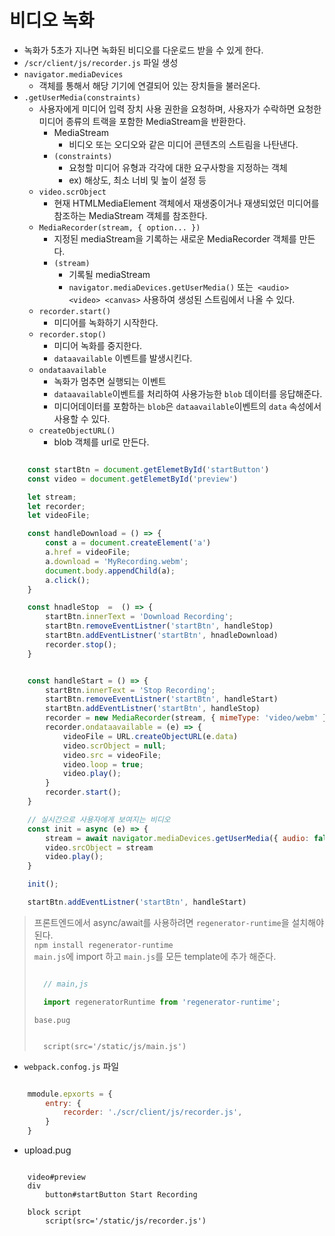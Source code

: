 # 비디오 녹화
- 녹화가 5초가 지나면 녹화된 비디오를 다운로드 받을 수 있게 한다.
- `/scr/client/js/recorder.js` 파일 생성
- `navigator.mediaDevices`
  - 객체를 통해서 해당 기기에 연결되어 있는 장치들을 불러온다.
- `.getUserMedia(constraints)`
  - 사용자에게 미디어 입력 장치 사용 권한을 요청하며, 사용자가 수락하면 요청한 미디어 종류의 트랙을 포함한 MediaStream을 반환한다.
    - MediaStream
      - 비디오 또는 오디오와 같은 미디어 콘텐츠의 스트림을 나탄낸다.
    - `(constraints)`
      - 요청할 미디어 유형과 각각에 대한 요구사항을 지정하는 객체
      - ex) 해상도, 최소 너비 및 높이 설정 등
  - `video.scrObject`
    - 현재 HTMLMediaElement 객체에서 재생중이거나 재생되었던 미디어를 참조하는 MediaStream 객체를 참조한다. 
  - `MediaRecorder(stream, { option... })`
    - 지정된 mediaStream을 기록하는 새로운 MediaRecorder 객체를 만든다.
    - `(stream)`
      - 기록될 mediaStream
      - `navigator.mediaDevices.getUserMedia()` 또는` <audio> <video> <canvas>` 사용하여 생성된 스트림에서 나올 수 있다.
  - `recorder.start()`
    - 미디어를 녹화하기 시작한다.
  - `recorder.stop()`
    - 미디어 녹화를 중지한다.
    - `dataavailable` 이벤트를 발생시킨다.
  - `ondataavailable`
    - 녹화가 멈추면 실행되는 이벤트
    - `dataavailable`이벤트를 처리하여 사용가능한 `blob` 데이터를 응답해준다.
    - 미디어데이터를 포함하는 `blob`은 `dataavailable`이벤트의 `data` 속성에서 사용할 수 있다.
  - `createObjectURL()`
    - blob 객체를 url로 만든다.
```js

    const startBtn = document.getElemetById('startButton')
    const video = document.getElemetById('preview')

    let stream;
    let recorder;
    let videoFile;

    const handleDownload = () => {
        const a = document.createElement('a')
        a.href = videoFile;
        a.download = 'MyRecording.webm';
        document.body.appendChild(a);
        a.click();
    }

    const hnadleStop  =  () => {
        startBtn.innerText = 'Download Recording';
        startBtn.removeEventListner('startBtn', handleStop)
        startBtn.addEventListner('startBtn', hnadleDownload)
        recorder.stop();
    }


    const handleStart = () => {
        startBtn.innerText = 'Stop Recording';
        startBtn.removeEventListner('startBtn', handleStart)
        startBtn.addEventListner('startBtn', handleStop)
        recorder = new MediaRecorder(stream, { mimeType: 'video/webm' })
        recorder.ondataavailable = (e) => {
            videoFile = URL.createObjectURL(e.data)
            video.scrObject = null;
            video.src = videoFile;
            video.loop = true;
            video.play();
        }
        recorder.start();
    }

    // 실시간으로 사용자에게 보여지는 비디오 
    const init = async (e) => {
        stream = await navigator.mediaDevices.getUserMedia({ audio: false, video: true })
        video.srcObject = stream
        video.play();
    }

    init();

    startBtn.addEventListner('startBtn', handleStart)

```
> 프론트엔드에서 async/await를 사용하려면 `regenerator-runtime`을 설치해야 된다.</br>
> `npm install regenerator-runtime`</br>
> `main.js`에 import 하고 `main.js`를 모든 template에 추가 해준다.</br>
> ```js
> 
>   // main,js
> 
>   import regeneratorRuntime from 'regenerator-runtime';
> 
> ```
> `base.pug`
> ```
> 
>   script(src='/static/js/main.js')
> 
> ```

- `webpack.confog.js` 파일
```js

    mmodule.epxorts = {
        entry: {
            recorder: './scr/client/js/recorder.js',
        }
    }

```

- upload.pug
```pug

    video#preview
    div
        button#startButton Start Recording

    block script 
        script(src='/static/js/recorder.js')

```